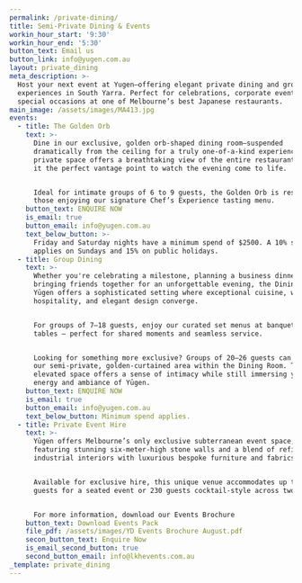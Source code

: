 ```yaml
---
permalink: /private-dining/
title: Semi-Private Dining & Events
workin_hour_start: '9:30'
workin_hour_end: '5:30'
button_text: Email us
button_link: info@yugen.com.au
layout: private_dining
meta_description: >-
  Host your next event at Yugen—offering elegant private dining and group
  experiences in South Yarra. Perfect for celebrations, corporate events, and
  special occasions at one of Melbourne’s best Japanese restaurants.
main_image: /assets/images/MA413.jpg
events:
  - title: The Golden Orb
    text: >-
      Dine in our exclusive, golden orb-shaped dining room—suspended
      dramatically from the ceiling for a truly one-of-a-kind experience. This
      private space offers a breathtaking view of the entire restaurant, making
      it the perfect vantage point to watch the evening come to life.


      Ideal for intimate groups of 6 to 9 guests, the Golden Orb is reserved for
      those enjoying our signature Chef’s Experience tasting menu.
    button_text: ENQUIRE NOW
    is_email: true
    button_email: info@yugen.com.au
    text_below_button: >-
      Friday and Saturday nights have a minimum spend of $2500. A 10% surcharge
      applies on Sundays and 15% on public holidays.
  - title: Group Dining
    text: >-
      Whether you're celebrating a milestone, planning a business dinner, or
      bringing friends together for an unforgettable evening, the Dining Room at
      Yūgen offers a sophisticated setting where exceptional cuisine, warm
      hospitality, and elegant design converge.


      For groups of 7–18 guests, enjoy our curated set menus at banquette-style
      tables — perfect for shared moments and seamless service.


      Looking for something more exclusive? Groups of 20–26 guests can dine in
      our semi-private, golden-curtained area within the Dining Room. This
      elevated space offers a sense of intimacy while still immersing you in the
      energy and ambiance of Yūgen.
    button_text: ENQUIRE NOW
    is_email: true
    button_email: info@yugen.com.au
    text_below_button: Minimum spend applies.
  - title: Private Event Hire
    text: >-
      Yūgen offers Melbourne’s only exclusive subterranean event space,
      featuring stunning six-meter-high stone walls and a blend of refined
      industrial interiors with luxurious bespoke furniture and fabrics. 


      Available for exclusive hire, this unique venue accommodates up to 95
      guests for a seated event or 230 guests cocktail-style across two floors.


      For more information, download our Events Brochure 
    button_text: Download Events Pack
    file_pdf: /assets/images/YD Events Brochure August.pdf
    secon_button_text: Enquire Now
    is_email_second_button: true
    second_button_email: info@lkhevents.com.au
_template: private_dining
---
```


